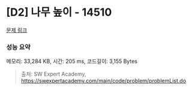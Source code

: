 # [D2] 나무 높이 - 14510 

[문제 링크](https://swexpertacademy.com/main/code/problem/problemDetail.do?contestProbId=AYFofW8qpXYDFAR4) 

### 성능 요약

메모리: 33,284 KB, 시간: 205 ms, 코드길이: 3,155 Bytes



> 출처: SW Expert Academy, https://swexpertacademy.com/main/code/problem/problemList.do